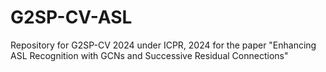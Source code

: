 # G2SP-CV-ASL
Repository for G2SP-CV 2024 under ICPR, 2024 for the paper "Enhancing ASL Recognition with GCNs and Successive Residual Connections"
